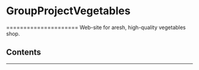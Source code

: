 # GroupProjectVegetables
=====================
Web-site for аresh, high-quality vegetables shop.

## Contents
-----------------------------------
